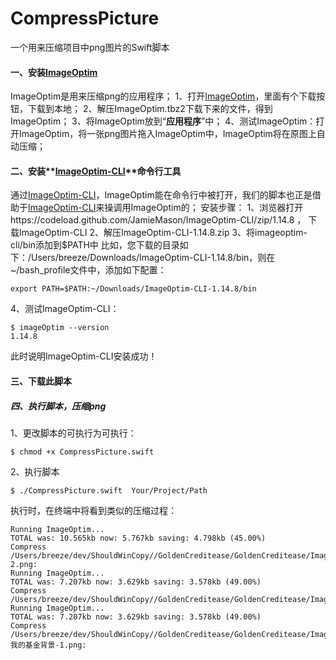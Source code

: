 # CompressPicture
一个用来压缩项目中png图片的Swift脚本

#### 一、安装[ImageOptim](https://imageoptim.com/mac)
ImageOptim是用来压缩png的应用程序；
1、打开[ImageOptim](https://imageoptim.com/mac)，里面有个下载按钮，下载到本地；
2、解压ImageOptim.tbz2下载下来的文件，得到ImageOptim；
3、将ImageOptim放到“**应用程序**”中；
4、测试ImageOptim：打开ImageOptim，将一张png图片拖入ImageOptim中，ImageOptim将在原图上自动压缩；

#### 二、安装**[ImageOptim-CLI](https://github.com/JamieMason/ImageOptim-CLI)**命令行工具
通过[ImageOptim-CLI](https://github.com/JamieMason/ImageOptim-CLI)，ImageOptim能在命令行中被打开，我们的脚本也正是借助于[ImageOptim-CLI](https://github.com/JamieMason/ImageOptim-CL)来操调用ImageOptim的；
安装步骤：
1、浏览器打开https://codeload.github.com/JamieMason/ImageOptim-CLI/zip/1.14.8 ， 下载ImageOptim-CLI
2、解压ImageOptim-CLI-1.14.8.zip
3、将imageoptim-cli/bin添加到$PATH中
比如，您下载的目录如下：/Users/breeze/Downloads/ImageOptim-CLI-1.14.8/bin，则在~/bash_profile文件中，添加如下配置：
```
export PATH=$PATH:~/Downloads/ImageOptim-CLI-1.14.8/bin
```
4、测试ImageOptim-CLI： 
```
$ imageOptim --version
1.14.8
```
此时说明ImageOptim-CLI安装成功！
#### 三、下载此脚本
##### 四、执行脚本，压缩png
1、更改脚本的可执行为可执行：
```
$ chmod +x CompressPicture.swift
```
2、执行脚本
```
$ ./CompressPicture.swift  Your/Project/Path
```
执行时，在终端中将看到类似的压缩过程：
```
Running ImageOptim...
TOTAL was: 10.565kb now: 5.767kb saving: 4.798kb (45.00%)
Compress /Users/breeze/dev/ShouldWinCopy//GoldenCreditease/GoldenCreditease/Images.xcassets/fund/fund_list_buy_more.imageset/icon01-2.png:
Running ImageOptim...
TOTAL was: 7.207kb now: 3.629kb saving: 3.578kb (49.00%)
Compress /Users/breeze/dev/ShouldWinCopy//GoldenCreditease/GoldenCreditease/Images.xcassets/fund/fund_list_buy_more.imageset/icon01.png:
Running ImageOptim...
TOTAL was: 7.207kb now: 3.629kb saving: 3.578kb (49.00%)
Compress /Users/breeze/dev/ShouldWinCopy//GoldenCreditease/GoldenCreditease/Images.xcassets/fund/fund_myFund_header_background.imageset/我的基金背景-1.png:
```
